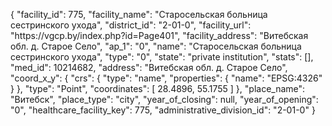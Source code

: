 {
    "facility_id": 775,
    "facility_name": "Старосельская больница сестринского ухода",
    "district_id": "2-01-0",
    "facility_url": "https:\/\/vgcp.by\/index.php?id=Page401",
    "facility_address": "Витебская обл. д. Старое Село",
    "ap_1": "0",
    "name": "Старосельская больница сестринского ухода",
    "type": "0",
    "state": "private institution",
    "stats": [],
    "med_id": 10214682,
    "address": "Витебская обл. д. Старое Село",
    "coord_x_y": {
        "crs": {
            "type": "name",
            "properties": {
                "name": "EPSG:4326"
            }
        },
        "type": "Point",
        "coordinates": [
            28.4896,
            55.1755
        ]
    },
    "place_name": "Витебск",
    "place_type": "city",
    "year_of_closing": null,
    "year_of_opening": "0",
    "healthcare_facility_key": 775,
    "administrative_division_id": "2-01-0"
}